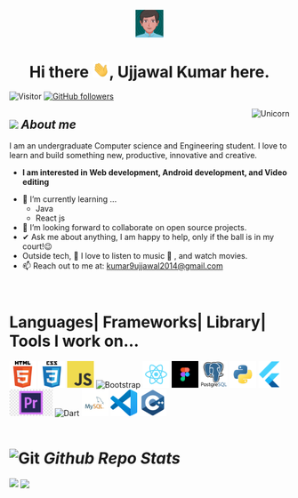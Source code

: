 <p align="center" ><img 
 src="myAvatar.png" width="10%" height="10%"/></p>
<h1 align="center"> Hi there <img src="Hi.gif" width="30px" />, Ujjawal Kumar here.</h1>

![Visitor](https://visitor-badge.laobi.icu/badge?page_id=Ujjawal-kumar19.repoName) [![GitHub followers](https://img.shields.io/github/followers/Ujjawal-kumar19.svg?style=social&label=Follow)](https://github.com/Ujjawal-kumar19?tab=followers)<br/>

<img align="right"  alt="Unicorn" src="https://media.giphy.com/media/836HiJc7pgzy8iNXCn/giphy.gif" />

## <img src="https://media.giphy.com/media/ObNTw8Uzwy6KQ/giphy.gif" width="30px">&nbsp;**_About me_**

I am an undergraduate Computer science and Engineering student. I love to learn and build something new, productive, innovative and creative.

- **I am interested in Web development, Android development, and Video editing**

* 🌱 I’m currently learning ...
  - Java
  - React js
* 👯 I’m looking forward to collaborate on open source projects.
* ✔ Ask me about anything, I am happy to help, only if the ball is in my court!😉<br>
* Outside tech, 📖 I love to listen to music 🎵 , and watch movies.
* 📫 Reach out to me at: <a href="kumar9ujjawwal2014@gmail.com">kumar9ujjawal2014@gmail.com</a>

<br><h1> Languages| Frameworks| Library| Tools I work on...</h1>

<div>
  <a><img height="48" src="https://raw.githubusercontent.com/github/explore/80688e429a7d4ef2fca1e82350fe8e3517d3494d/topics/html/html.png" alt="Html"></a>
  <a><img height="48" src="https://raw.githubusercontent.com/github/explore/80688e429a7d4ef2fca1e82350fe8e3517d3494d/topics/css/css.png" alt="CSS"></a>
  <a><img height="48" src="https://raw.githubusercontent.com/github/explore/80688e429a7d4ef2fca1e82350fe8e3517d3494d/topics/javascript/javascript.png" alt="JavaScript"></a>
  <a><img height="48" src="https://download.logo.wine/logo/Bootstrap_(front-end_framework)/Bootstrap_(front-end_framework)-Logo.wine.png" alt="Bootstrap"></a>
  <a><img height="48" src="https://raw.githubusercontent.com/github/explore/80688e429a7d4ef2fca1e82350fe8e3517d3494d/topics/react/react.png" alt="React-js"></a>
<a><img height="48" src="figma.png" alt="Figma"></a>
<a > <img height="48" src="https://raw.githubusercontent.com/devicons/devicon/master/icons/postgresql/postgresql-original-wordmark.svg" alt="postgresql"/></a>
<a><img height="48" src="https://raw.githubusercontent.com/github/explore/80688e429a7d4ef2fca1e82350fe8e3517d3494d/topics/python/python.png" alt="Python"></a>
<a><img height="48" src="flutter.png" alt="Flutter"></a>
<a><img height="48" src="video.jpg" alt="adobe premiere pro"></a>
<a><img height="48" src="https://toharsh.github.io/static/images/dart.jpg" alt="Dart"></a>
<a><img height="48" src="https://raw.githubusercontent.com/github/explore/80688e429a7d4ef2fca1e82350fe8e3517d3494d/topics/mysql/mysql.png" alt="MySQL"></a>
<a><img height="48" src="https://raw.githubusercontent.com/github/explore/80688e429a7d4ef2fca1e82350fe8e3517d3494d/topics/visual-studio-code/visual-studio-code.png" alt="VS"></a>
<a><img height="48" src="https://raw.githubusercontent.com/github/explore/80688e429a7d4ef2fca1e82350fe8e3517d3494d/topics/cpp/cpp.png" alt="cpp"></a>

</div>

<br>
<p align="center">
<h1>
 <img src="https://media.giphy.com/media/W5eoZHPpUx9sapR0eu/giphy.gif" width="30px" alt="Git"/>&nbsp;<i><b>Github Repo Stats</b></i></h1></p>

<p>
<img align="left" src="https://github-readme-stats.vercel.app/api/?username=Ujjawal-kumar19&bg_color=171717&text_color=ffffff&icon_color=71E8F1" />

<p>&nbsp;<img align="center" src="https://github-readme-stats.vercel.app/api/top-langs/?username=Ujjawal-kumar19&layout=compact&bg_color=171717&text_color=ffffff&icon_color=71E8F1" />
</p>
